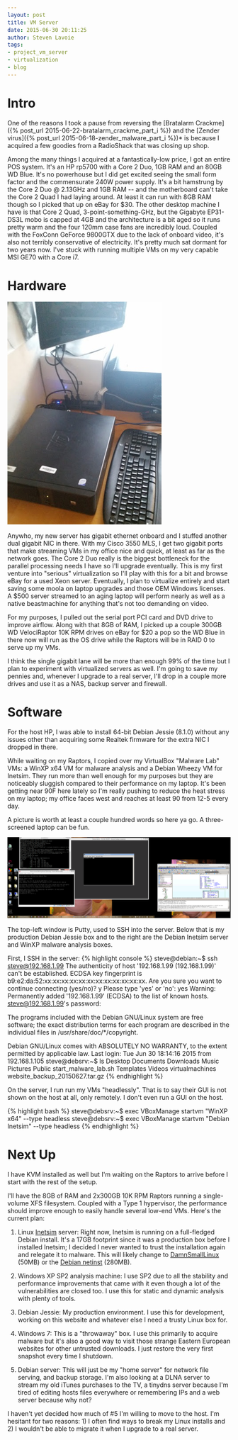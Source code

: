 ```yaml
---
layout: post
title: VM Server
date: 2015-06-30 20:11:25
author: Steven Lavoie
tags:
- project_vm_server
- virtualization
- blog
---
```


# Intro

One of the reasons I took a pause from reversing the [Bratalarm Crackme]({% post_url 2015-06-22-bratalarm_crackme_part_i %}) and the [Zender virus]({% post_url 2015-06-18-zender_malware_part_i %})* is because I acquired a few goodies from a RadioShack that was closing up shop.

Among the many things I acquired at a fantastically-low price, I got an entire POS system. It's an HP rp5700 with a Core 2 Duo, 1GB RAM and an 80GB WD Blue. It's no powerhouse but I did get excited seeing the small form factor and the commensurate 240W power supply. It's a bit hamstrung by the Core 2 Duo @ 2.13GHz and 1GB RAM -- and the motherboard can't take the Core 2 Quad I had laying around. At least it can run with 8GB RAM though so I picked that up on eBay for $30. The other desktop machine I have is that Core 2 Quad, 3-point-something-GHz, but the Gigabyte EP31-DS3L mobo is capped at 4GB and the architecture is a bit aged so it runs pretty warm and the four 120mm case fans are incredibly loud. Coupled with the FoxConn GeForce 9800GTX due to the lack of onboard video, it's also not terribly conservative of electricity. It's pretty much sat dormant for two years now. I've stuck with running multiple VMs on my very capable MSI GE70 with a Core i7.
<!--more-->
# Hardware

![streamed VM](/assets/posts/vm_server/hp_rp5700.jpg)

Anywho, my new server has gigabit ethernet onboard and I stuffed another dual gigabit NIC in there. With my Cisco 3550 MLS, I get two gigabit ports that make streaming VMs in my office nice and quick, at least as far as the network goes. The Core 2 Duo really is the biggest bottleneck for the parallel processing needs I have so I'll upgrade eventually. This is my first venture into "serious" virtualization so I'll play with this for a bit and browse eBay for a used Xeon server. Eventually, I plan to virtualize entirely and start saving some moola on laptop upgrades and those OEM Windows licenses. A $500 server streamed to an aging laptop will perform nearly as well as a native beastmachine for anything that's not too demanding on video.

For my purposes, I pulled out the serial port PCI card and DVD drive to improve airflow. Along with that 8GB of RAM, I picked up a couple 300GB WD VelociRaptor 10K RPM drives on eBay for $20 a pop so the WD Blue in there now will run as the OS drive while the Raptors will be in RAID 0 to serve up my VMs.

I think the single gigabit lane will be more than enough 99% of the time but I plan to experiment with virtualized servers as well. I'm going to save my pennies and, whenever I upgrade to a real server, I'll drop in a couple more drives and use it as a NAS, backup server and firewall.

# Software

For the host HP, I was able to install 64-bit Debian Jessie (8.1.0) without any issues other than acquiring some Realtek firmware for the extra NIC I dropped in there.

While waiting on my Raptors, I copied over my VirtualBox "Malware Lab" VMs: a WinXP x64 VM for malware analysis and a Debian Wheezy VM for Inetsim. They run more than well enough for my purposes but they are noticeably sluggish compared to their performance on my laptop. It's been getting near 90F here lately so I'm really pushing to reduce the heat stress on my laptop; my office faces west and reaches at least 90 from 12-5 every day.

A picture is worth at least a couple hundred words so here ya go. A three-screened laptop can be fun.

![streamed VM](/assets/posts/vm_server/two_screens.png)

The top-left window is Putty, used to SSH into the server. Below that is my production Debian Jessie box and to the right are the Debian Inetsim server and WinXP malware analysis boxes.

First, I SSH in the server:
{% highlight console %}
steve@debian:~$ ssh steve@192.168.1.99
The authenticity of host '192.168.1.99 (192.168.1.99)' can't be established.
ECDSA key fingerprint is b9:e2:da:52:xx:xx:xx:xx:xx:xx:xx:xx:xx:xx:xx:xx.
Are you sure you want to continue connecting (yes/no)? y
Please type 'yes' or 'no': yes
Warning: Permanently added '192.168.1.99' (ECDSA) to the list of known hosts.
steve@192.168.1.99's password: 

The programs included with the Debian GNU/Linux system are free software;
the exact distribution terms for each program are described in the
individual files in /usr/share/doc/*/copyright.

Debian GNU/Linux comes with ABSOLUTELY NO WARRANTY, to the extent
permitted by applicable law.
Last login: Tue Jun 30 18:14:16 2015 from 192.168.1.105
steve@debsrv:~$ ls
Desktop  Documents  Downloads  Music  Pictures  Public  start_malware_lab.sh  Templates  Videos  virtualmachines  website_backup_20150627.tar.gz
{% endhighlight %}

On the server, I run run my VMs "headlessly". That is to say their GUI is not shown on the host at all, only remotely. I don't even run a GUI on the host.

{% highlight bash %}
steve@debsrv:~$ exec VBoxManage startvm "WinXP x64" --type headless
steve@debsrv:~$ exec VBoxManage startvm "Debian Inetsim" --type headless
{% endhighlight %}

# Next Up

I have KVM installed as well but I'm waiting on the Raptors to arrive before I start with the rest of the setup.

I'll have the 8GB of RAM and 2x300GB 10K RPM Raptors running a single-volume XFS filesystem. Coupled with a Type 1 hypervisor, the performance should improve enough to easily handle several low-end VMs. Here's the current plan:

1. Linux [Inetsim](http://www.inetsim.org/) server: Right now, Inetsim is running on a full-fledged Debian install. It's a 17GB footprint since it was a production box before I installed Inetsim; I decided I never wanted to trust the installation again and relegate it to malware. This will likely change to [DamnSmallLinux](https://wiki.debian.org/DamnSmallLinux) (50MB) or the [Debian netinst](https://www.debian.org/CD/netinst/) (280MB).

2. Windows XP SP2 analysis machine: I use SP2 due to all the stability and performance improvements that came with it even though a lot of the vulnerabilities are closed too. I use this for static and dynamic analysis with plenty of tools.

3. Debian Jessie: My production environment. I use this for development, working on this website and whatever else I need a trusty Linux box for.

4. Windows 7: This is a "throwaway" box. I use this primarily to acquire malware but it's also a good way to visit those strange Eastern European websites for other untrusted downloads. I just restore the very first snapshot every time I shutdown.

5. Debian server: This will just be my "home server" for network file serving, and backup storage. I'm also looking at a DLNA server to stream my old iTunes purchases to the TV, a tinydns server because I'm tired of editing hosts files everywhere or remembering IPs and a web server because why not?

I haven't yet decided how much of #5 I'm willing to move to the host. I'm hesitant for two reasons: 1) I often find ways to break my Linux installs and 2) I wouldn't be able to migrate it when I upgrade to a real server.
